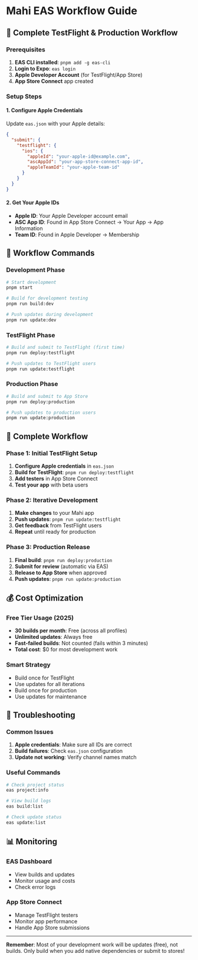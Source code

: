 # Mahi EAS Workflow Guide

## 🚀 Complete TestFlight & Production Workflow

### Prerequisites
1. **EAS CLI installed**: `pnpm add -g eas-cli`
2. **Login to Expo**: `eas login`
3. **Apple Developer Account** (for TestFlight/App Store)
4. **App Store Connect** app created

### Setup Steps

#### 1. Configure Apple Credentials
Update `eas.json` with your Apple details:
```json
{
  "submit": {
    "testflight": {
      "ios": {
        "appleId": "your-apple-id@example.com",
        "ascAppId": "your-app-store-connect-app-id",
        "appleTeamId": "your-apple-team-id"
      }
    }
  }
}
```

#### 2. Get Your Apple IDs
- **Apple ID**: Your Apple Developer account email
- **ASC App ID**: Found in App Store Connect → Your App → App Information
- **Team ID**: Found in Apple Developer → Membership

## 📱 Workflow Commands

### Development Phase
```bash
# Start development
pnpm start

# Build for development testing
pnpm run build:dev

# Push updates during development
pnpm run update:dev
```

### TestFlight Phase
```bash
# Build and submit to TestFlight (first time)
pnpm run deploy:testflight

# Push updates to TestFlight users
pnpm run update:testflight
```

### Production Phase
```bash
# Build and submit to App Store
pnpm run deploy:production

# Push updates to production users
pnpm run update:production
```

## 🎯 Complete Workflow

### Phase 1: Initial TestFlight Setup
1. **Configure Apple credentials** in `eas.json`
2. **Build for TestFlight**: `pnpm run deploy:testflight`
3. **Add testers** in App Store Connect
4. **Test your app** with beta users

### Phase 2: Iterative Development
1. **Make changes** to your Mahi app
2. **Push updates**: `pnpm run update:testflight`
3. **Get feedback** from TestFlight users
4. **Repeat** until ready for production

### Phase 3: Production Release
1. **Final build**: `pnpm run deploy:production`
2. **Submit for review** (automatic via EAS)
3. **Release to App Store** when approved
4. **Push updates**: `pnpm run update:production`

## 💰 Cost Optimization

### Free Tier Usage (2025)
- **30 builds per month**: Free (across all profiles)
- **Unlimited updates**: Always free
- **Fast-failed builds**: Not counted (fails within 3 minutes)
- **Total cost**: $0 for most development work

### Smart Strategy
- Build once for TestFlight
- Use updates for all iterations
- Build once for production
- Use updates for maintenance

## 🔧 Troubleshooting

### Common Issues
1. **Apple credentials**: Make sure all IDs are correct
2. **Build failures**: Check `eas.json` configuration
3. **Update not working**: Verify channel names match

### Useful Commands
```bash
# Check project status
eas project:info

# View build logs
eas build:list

# Check update status
eas update:list
```

## 📊 Monitoring

### EAS Dashboard
- View builds and updates
- Monitor usage and costs
- Check error logs

### App Store Connect
- Manage TestFlight testers
- Monitor app performance
- Handle App Store submissions

---

**Remember**: Most of your development work will be updates (free), not builds. Only build when you add native dependencies or submit to stores!


